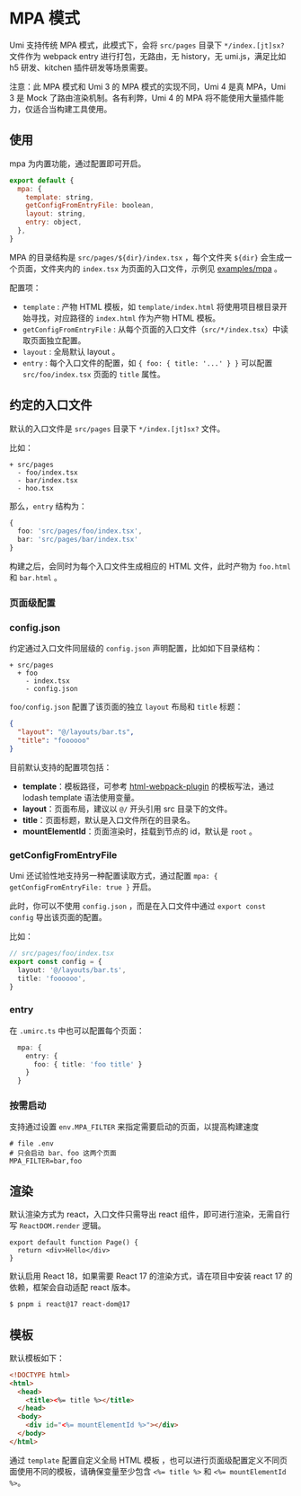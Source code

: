 # MPA 模式

Umi 支持传统 MPA 模式，此模式下，会将 `src/pages` 目录下 `*/index.[jt]sx?` 文件作为 webpack entry 进行打包，无路由，无 history，无 umi.js，满足比如 h5 研发、kitchen 插件研发等场景需要。

注意：此 MPA 模式和 Umi 3 的 MPA 模式的实现不同，Umi 4 是真 MPA，Umi 3 是 Mock 了路由渲染机制。各有利弊，Umi 4 的 MPA 将不能使用大量插件能力，仅适合当构建工具使用。

## 使用

mpa 为内置功能，通过配置即可开启。

```js
export default {
  mpa: {
    template: string,
    getConfigFromEntryFile: boolean,
    layout: string,
    entry: object,
  },
}
```

MPA 的目录结构是 `src/pages/${dir}/index.tsx` ，每个文件夹 `${dir}` 会生成一个页面，文件夹内的 `index.tsx` 为页面的入口文件，示例见 [examples/mpa](https://github.com/umijs/umi/tree/master/examples/mpa) 。

配置项：

 - `template` : 产物 HTML 模板，如 `template/index.html` 将使用项目根目录开始寻找，对应路径的 `index.html` 作为产物 HTML 模板。 
 - `getConfigFromEntryFile` : 从每个页面的入口文件（`src/*/index.tsx`）中读取页面独立配置。
 - `layout` : 全局默认 layout 。
 - `entry` : 每个入口文件的配置，如 `{ foo: { title: '...' } }` 可以配置 `src/foo/index.tsx` 页面的 `title` 属性。

## 约定的入口文件

默认的入口文件是 `src/pages` 目录下 `*/index.[jt]sx?` 文件。

比如：

```
+ src/pages
  - foo/index.tsx
  - bar/index.tsx
  - hoo.tsx
```

那么，`entry` 结构为：

```ts
{
  foo: 'src/pages/foo/index.tsx',
  bar: 'src/pages/bar/index.tsx'
}
```

构建之后，会同时为每个入口文件生成相应的 HTML 文件，此时产物为 `foo.html` 和 `bar.html` 。

### 页面级配置

### config.json

约定通过入口文件同层级的 `config.json` 声明配置，比如如下目录结构：

```
+ src/pages
  + foo
    - index.tsx
    - config.json
```

`foo/config.json` 配置了该页面的独立 `layout` 布局和 `title` 标题：

```json
{
  "layout": "@/layouts/bar.ts",
  "title": "foooooo"
}
```

目前默认支持的配置项包括：

* **template**：模板路径，可参考 [html-webpack-plugin](https://github.com/jantimon/html-webpack-plugin) 的模板写法，通过 lodash template 语法使用变量。
* **layout**：页面布局，建议以 `@/` 开头引用 src 目录下的文件。
* **title**：页面标题，默认是入口文件所在的目录名。
* **mountElementId**：页面渲染时，挂载到节点的 id，默认是 `root` 。

### getConfigFromEntryFile

Umi 还试验性地支持另一种配置读取方式，通过配置 `mpa: { getConfigFromEntryFile: true }` 开启。

此时，你可以不使用 `config.json` ，而是在入口文件中通过 `export const config` 导出该页面的配置。

比如：

```ts
// src/pages/foo/index.tsx
export const config = {
  layout: '@/layouts/bar.ts',
  title: 'foooooo',
}
```

### entry

在 `.umirc.ts` 中也可以配置每个页面：

```ts
  mpa: {
    entry: {
      foo: { title: 'foo title' }
    }
  }
```

### 按需启动

支持通过设置 `env.MPA_FILTER` 来指定需要启动的页面，以提高构建速度

```text
# file .env
# 只会启动 bar、foo 这两个页面
MPA_FILTER=bar,foo
```

## 渲染

默认渲染方式为 react，入口文件只需导出 react 组件，即可进行渲染，无需自行写 `ReactDOM.render` 逻辑。

```tsx
export default function Page() {
  return <div>Hello</div>
}
```

默认启用 React 18，如果需要 React 17 的渲染方式，请在项目中安装 react 17 的依赖，框架会自动适配 react 版本。

```bash
$ pnpm i react@17 react-dom@17
```

## 模板

默认模板如下：

```html
<!DOCTYPE html>
<html>
  <head>
    <title><%= title %></title>
  </head>
  <body>
    <div id="<%= mountElementId %>"></div>
  </body>
</html>
```

通过 `template` 配置自定义全局 HTML 模板 ，也可以进行页面级配置定义不同页面使用不同的模板，请确保变量至少包含 `<%= title %>` 和 `<%= mountElementId %>`。
